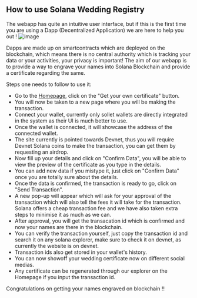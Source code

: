 ## How to use Solana Wedding Registry

The webapp has quite an intuitive user interface, but if this is the first time you are using a Dapp (Decentralized Application) we are here to help you out !
![image](https://user-images.githubusercontent.com/71517788/132088389-2042125f-e61e-4eca-aada-90a239fce00a.png)

Dapps are made up on smartcontracts which are deployed on the blockchain, which means there is no central authority which is tracking your data or your activities, your privacy is important! The aim of our webapp is to provide a way to engrave your names into Solana Blockchain and provide a certificate regarding the same.

Steps one needs to follow to use it:

- Go to the [Homepage](https://solanashadii.netlify.app/), click on the "Get your own certificate" button.
- You will now be taken to a new page where you will be making the transaction.
- Connect your wallet, currently only sollet wallets are directly integrated in the system as their UI is much better to use.
- Once the wallet is connected, it will showcase the address of the connected wallet.
- The site currently is pointed towards Devnet, thus you will require Devnet Solana coins to make the transaction, you can get them by requesting an airdrop.
- Now fill up your details and click on "Confirm Data", you will be able to view the preview of the certificate as you type in the details.
- You can add new data if you mistype it, just click on "Confirm Data" once you are totally sure about the details.
- Once the data is confirmed, the transaction is ready to go, click on "Send Transaction".
- A new pop-up will appear which will ask for your approval of the transaction which will also tell the fees it will take for the transaction. Solana offers a cheap transaction fee and we have also taken extra steps to minimise it as much as we can.
- After approval, you will get the transacation id which is confirmed and now your names are there in the blockchain.
- You can verify the transaction yourself, just copy the transaction id and search it on any solana explorer, make sure to check it on devnet, as currently the website is on devnet.
- Transaction ids also get stored in your wallet's history.
- You can now showoff your wedding certificate now on different social medias.
- Any certificate can be regenerated through our explorer on the Homepage if you input the transaction id.

Congratulations on getting your names engraved on blockchain !!
